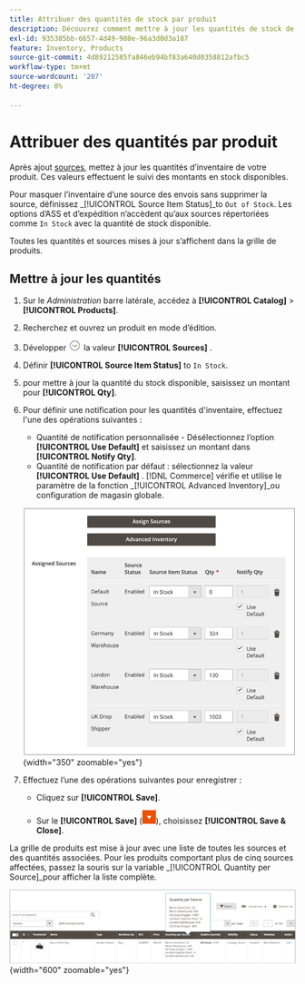 ```yaml
---
title: Attribuer des quantités de stock par produit
description: Découvrez comment mettre à jour les quantités de stock de votre produit et suivre les quantités de stock disponibles.
exl-id: 935385bb-6657-4d49-980e-96a3d0d3a187
feature: Inventory, Products
source-git-commit: 4d89212585fa846eb94bf83a640d0358812afbc5
workflow-type: tm+mt
source-wordcount: '207'
ht-degree: 0%

---
```


# Attribuer des quantités par produit

Après ajout [sources](sources-assign-per-product.md), mettez à jour les quantités d’inventaire de votre produit. Ces valeurs effectuent le suivi des montants en stock disponibles.

Pour masquer l’inventaire d’une source des envois sans supprimer la source, définissez _[!UICONTROL Source Item Status]_to `Out of Stock`. Les options d’ASS et d’expédition n’accèdent qu’aux sources répertoriées comme `In Stock` avec la quantité de stock disponible.

Toutes les quantités et sources mises à jour s’affichent dans la grille de produits.

## Mettre à jour les quantités

1. Sur le _Administration_ barre latérale, accédez à **[!UICONTROL Catalog]** > **[!UICONTROL Products]**.

1. Recherchez et ouvrez un produit en mode d’édition.

1. Développer ![Sélecteur d’extension](../assets/icon-display-expand.png) la valeur **[!UICONTROL Sources]** .

1. Définir **[!UICONTROL Source Item Status]** to `In Stock`.

1. pour mettre à jour la quantité du stock disponible, saisissez un montant pour **[!UICONTROL Qty]**.

1. Pour définir une notification pour les quantités d&#39;inventaire, effectuez l&#39;une des opérations suivantes :

   - Quantité de notification personnalisée - Désélectionnez l’option **[!UICONTROL Use Default]** et saisissez un montant dans **[!UICONTROL Notify Qty]**.
   - Quantité de notification par défaut : sélectionnez la valeur **[!UICONTROL Use Default]** . [!DNL Commerce] vérifie et utilise le paramètre de la fonction _[!UICONTROL Advanced Inventory]_ou configuration de magasin globale.

   ![Mise à jour des quantités de produits par source](assets/inventory-product-quantity-edit.png){width="350" zoomable="yes"}

1. Effectuez l’une des opérations suivantes pour enregistrer :

   - Cliquez sur **[!UICONTROL Save]**.

   - Sur le **[!UICONTROL Save]** (![Flèche de menu](../assets/icon-menu-down-arrow-red.png)), choisissez **[!UICONTROL Save & Close]**.


La grille de produits est mise à jour avec une liste de toutes les sources et des quantités associées. Pour les produits comportant plus de cinq sources affectées, passez la souris sur la variable _[!UICONTROL Quantity per Source]_pour afficher la liste complète.

![Quantités de produits par source](assets/inventory-product-quantity.png){width="600" zoomable="yes"}

